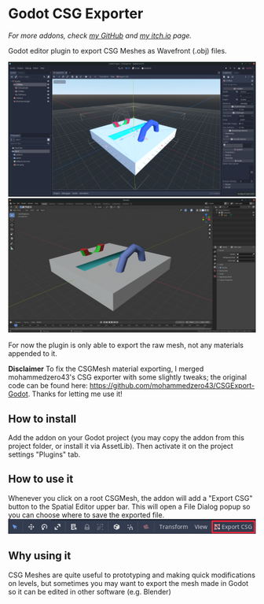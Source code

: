 # Godot CSG Exporter

*For more addons, check [my GitHub](https://github.com/henriquelalves) and [my itch.io](https://perons.itch.io/) page.*

Godot editor plugin to export CSG Meshes as Wavefront (.obj) files.

![Godot CSG Mesh](screenshots/godot_screenshot.png)
![Exporter Wavefront Mesh on Blender](screenshots/blender_screenshot.png)

For now the plugin is only able to export the raw mesh, not any materials appended to it.

**Disclaimer** To fix the CSGMesh material exporting, I merged mohammedzero43's CSG exporter with some slightly tweaks; the original code can be found here: https://github.com/mohammedzero43/CSGExport-Godot. Thanks for letting me use it!

## How to install
Add the addon on your Godot project (you may copy the addon from this project folder, or install it via AssetLib). Then activate it on the project settings "Plugins" tab.

## How to use it
Whenever you click on a root CSGMesh, the addon will add a "Export CSG" button to the Spatial Editor upper bar. This will open a File Dialog popup so you can choose where to save the exported file.
![Exporter option on Godot spatial container](screenshots/exporter_option.png)

## Why using it
CSG Meshes are quite useful to prototyping and making quick modifications on levels, but sometimes you may want to export the mesh made in Godot so it can be edited in other software (e.g. Blender)
